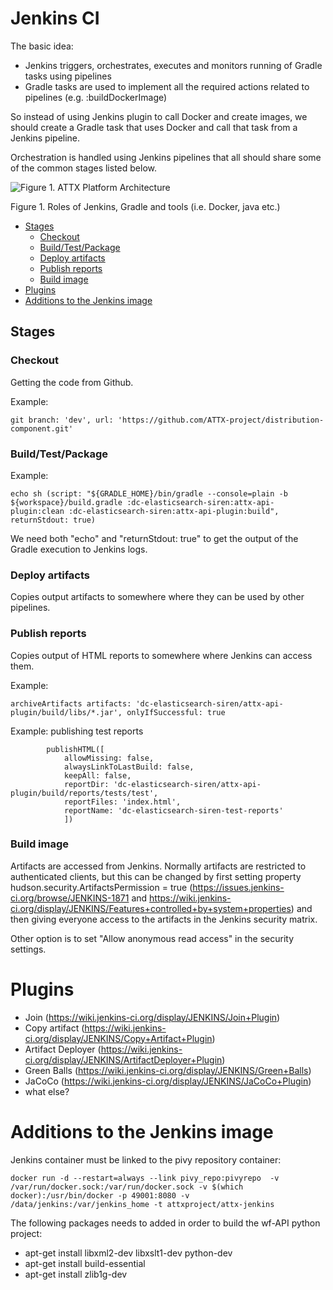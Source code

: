 # Jenkins CI

The basic idea:

* Jenkins triggers, orchestrates, executes and monitors running of Gradle tasks using pipelines
* Gradle tasks are used to implement all the required actions related to pipelines (e.g. :buildDockerImage)

So instead of using Jenkins plugin to call Docker and create images, we should create a Gradle task that uses Docker and call that task from a Jenkins pipeline.

Orchestration is handled using Jenkins pipelines that all should share some of the common stages listed below.

![Figure 1. ATTX Platform Architecture](https://rawgit.com/ATTX-project/ATTX-project.github.io/master/images/cicd_jenkins-gradle-tools.svg)

Figure 1. Roles of Jenkins, Gradle and tools (i.e. Docker, java etc.)

<!-- TOC START min:1 max:3 link:true update:true -->
  - [Stages](#stages)
    - [Checkout](#checkout)
    - [Build/Test/Package](#buildtestpackage)
    - [Deploy artifacts](#deploy-artifacts)
    - [Publish reports](#publish-reports)
    - [Build image](#build-image)
- [Plugins](#plugins)
- [Additions to the Jenkins image](#additions-to-the-jenkins-image)

<!-- TOC END -->

## Stages

### Checkout

Getting the code from Github.

Example:

`git branch: 'dev', url: 'https://github.com/ATTX-project/distribution-component.git'`

### Build/Test/Package

Example:

`echo sh (script: "${GRADLE_HOME}/bin/gradle --console=plain -b ${workspace}/build.gradle :dc-elasticsearch-siren:attx-api-plugin:clean :dc-elasticsearch-siren:attx-api-plugin:build", returnStdout: true)`

We need both "echo" and "returnStdout: true" to get the output of the Gradle execution to Jenkins logs.

### Deploy artifacts

Copies output artifacts to somewhere where they can be used by other pipelines.

### Publish reports

Copies output of HTML reports to somewhere where Jenkins can access them.

Example:

`archiveArtifacts artifacts: 'dc-elasticsearch-siren/attx-api-plugin/build/libs/*.jar', onlyIfSuccessful: true`

Example: publishing test reports

```
        publishHTML([
            allowMissing: false,
            alwaysLinkToLastBuild: false,
            keepAll: false,
            reportDir: 'dc-elasticsearch-siren/attx-api-plugin/build/reports/tests/test',
            reportFiles: 'index.html',
            reportName: 'dc-elasticsearch-siren-test-reports'
            ])
```

### Build image

Artifacts are accessed from Jenkins. Normally artifacts are restricted to authenticated clients, but this can be changed by first setting property hudson.security.ArtifactsPermission = true (https://issues.jenkins-ci.org/browse/JENKINS-1871 and https://wiki.jenkins-ci.org/display/JENKINS/Features+controlled+by+system+properties) and then giving everyone access to the artifacts in the Jenkins security matrix.

Other option is to set "Allow anonymous read access" in the security settings.

# Plugins

* Join (https://wiki.jenkins-ci.org/display/JENKINS/Join+Plugin)
* Copy artifact (https://wiki.jenkins-ci.org/display/JENKINS/Copy+Artifact+Plugin)
* Artifact Deployer (https://wiki.jenkins-ci.org/display/JENKINS/ArtifactDeployer+Plugin)
* Green Balls (https://wiki.jenkins-ci.org/display/JENKINS/Green+Balls)
* JaCoCo (https://wiki.jenkins-ci.org/display/JENKINS/JaCoCo+Plugin)
* what else?

# Additions to the Jenkins image

Jenkins container must be linked to the pivy repository container:

`docker run -d --restart=always --link pivy_repo:pivyrepo  -v /var/run/docker.sock:/var/run/docker.sock -v $(which docker):/usr/bin/docker -p 49001:8080 -v /data/jenkins:/var/jenkins_home -t attxproject/attx-jenkins`

The following packages needs to added in order to build the wf-API python project:

* apt-get install libxml2-dev libxslt1-dev python-dev
* apt-get install build-essential
* apt-get install zlib1g-dev
